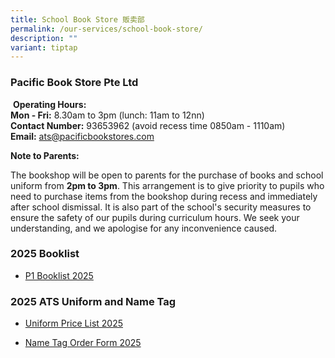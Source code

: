 ```yaml
---
title: School Book Store 贩卖部
permalink: /our-services/school-book-store/
description: ""
variant: tiptap
---
```

<h3>Pacific Book Store Pte Ltd</h3>
<p>&nbsp;<strong>Operating Hours:</strong>
<br><strong>Mon - Fri:</strong>&nbsp;8.30am to 3pm (lunch:&nbsp;11am to 12nn)
<br><strong>Contact Number:</strong>&nbsp;93653962 (avoid recess time 0850am
- 1110am)
<br><strong>Email:</strong>&nbsp;<a href="mailto:ats@pacificbookstores.com" rel="noopener noreferrer nofollow" target="_blank">ats@pacificbookstores.com</a>
</p>
<p><strong>Note to Parents:</strong>
</p>
<p>The bookshop will be open to parents for the purchase of books and school
uniform from&nbsp;<strong>2pm to 3pm</strong>. This arrangement is to give
priority to pupils who need to purchase items from the bookshop during
recess and immediately after school dismissal. It is also part of the school's
security measures to ensure the safety of our pupils during curriculum
hours. We seek your understanding, and we apologise for any inconvenience
caused.</p>
<h3>2025 Booklist</h3>
<ul data-tight="true" class="tight">
<li>
<p><a href="/files/2025_AITONG_P1_BOOKLIST_2_0.pdf" rel="noopener nofollow" target="_blank">P1 Booklist 2025</a>
</p>
</li>
</ul>
<h3>2025 ATS Uniform and Name Tag</h3>
<ul data-tight="true" class="tight">
<li>
<p><a href="/files/2025_AITONG_UNIFORM_PRICE_LIST.pdf" rel="noopener nofollow" target="_blank">Uniform Price List 2025</a>
</p>
</li>
<li>
<p><a href="/files/2025_AITONG_NAMETAG.pdf" rel="noopener nofollow" target="_blank">Name Tag Order Form 2025</a>
</p>
</li>
</ul>
<p></p>